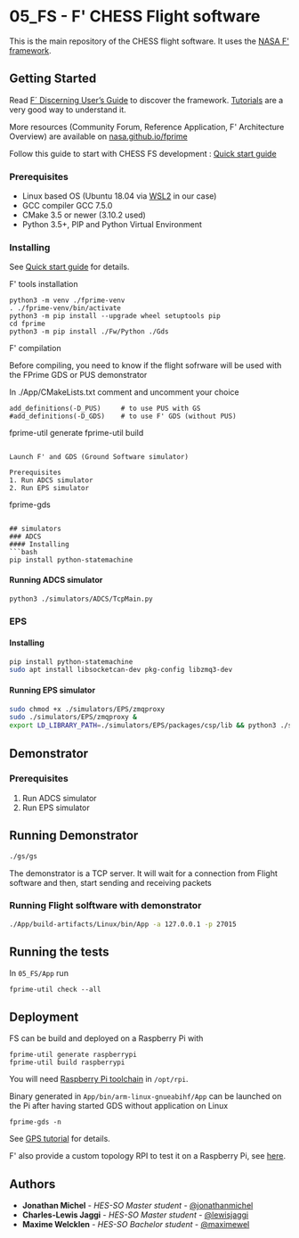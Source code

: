# 05_FS - F' CHESS Flight software

This is the main repository of the CHESS flight software. It uses the [NASA F' framework](https://github.com/nasa/fprime). 

## Getting Started

Read [F´ Discerning User’s Guide](https://nasa.github.io/fprime/UsersGuide/guide.html) to discover the framework. [Tutorials](https://nasa.github.io/fprime/Tutorials/README.html) are a very good way to understand it.

More resources (Community Forum, Reference Application, F' Architecture Overview) are available on [nasa.github.io/fprime](https://nasa.github.io/fprime/)

Follow this guide to start with CHESS FS development : [Quick start guide](https://hackmd.io/@jonathanmichel/SyKt6xV9v)

### Prerequisites
- Linux based OS (Ubuntu 18.04 via [WSL2](https://docs.microsoft.com/en-us/windows/wsl/install-win10) in our case)
- GCC compiler GCC 7.5.0
- CMake 3.5 or newer (3.10.2 used)
- Python 3.5+, PIP and Python Virtual Environment

### Installing

See [Quick start guide](https://hackmd.io/@jonathanmichel/SyKt6xV9v) for details.

F' tools installation

```
python3 -m venv ./fprime-venv
. ./fprime-venv/bin/activate
python3 -m pip install --upgrade wheel setuptools pip
cd fprime
python3 -m pip install ./Fw/Python ./Gds
```

F' compilation

Before compiling, you need to know if the flight sofrware will be used with the FPrime GDS or PUS demonstrator

In ./App/CMakeLists.txt comment and uncomment your choice

```cmake=
add_definitions(-D_PUS)     # to use PUS with GS
#add_definitions(-D_GDS)    # to use F' GDS (without PUS)
```
fprime-util generate
fprime-util build
```

Launch F' and GDS (Ground Software simulator)

Prerequisites
1. Run ADCS simulator
2. Run EPS simulator

```
fprime-gds
```

## simulators
### ADCS
#### Installing
```bash
pip install python-statemachine
```
#### Running ADCS simulator
```bash
python3 ./simulators/ADCS/TcpMain.py
```

### EPS
#### Installing
```bash
pip install python-statemachine
sudo apt install libsocketcan-dev pkg-config libzmq3-dev 
```
#### Running EPS simulator
```bash
sudo chmod +x ./simulators/EPS/zmqproxy
sudo ./simulators/EPS/zmqproxy &
export LD_LIBRARY_PATH=./simulators/EPS/packages/csp/lib && python3 ./simulators/EPS/CspMain.py
```

## Demonstrator
### Prerequisites
1. Run ADCS simulator
2. Run EPS simulator

## Running Demonstrator
```bash
./gs/gs
```
The demonstrator is a TCP server. It will wait for a connection from Flight software and then, start sending and receiving packets
### Running Flight solftware with demonstrator
```bash
./App/build-artifacts/Linux/bin/App -a 127.0.0.1 -p 27015
```

## Running the tests

In `05_FS/App` run

```
fprime-util check --all
```

## Deployment

FS can be build and deployed on a Raspberry Pi with 

```
fprime-util generate raspberrypi
fprime-util build raspberrypi
```

You will need [Raspberry Pi toolchain](https://github.com/raspberrypi/tools) in `/opt/rpi`.

Binary generated in `App/bin/arm-linux-gnueabihf/App` can be launched on the Pi after having started GDS without application on Linux

```
fprime-gds -n
```

See [GPS tutorial](https://nasa.github.io/fprime/Tutorials/GpsTutorial/Tutorial.html) for details.

F' also provide a custom topology RPI to test it on a Raspberry Pi, see [here](https://github.com/nasa/fprime/blob/master/RPI/README.md).

## Authors

  - **Jonathan Michel** - *HES-SO Master student* -
    [@jonathanmichel](https://github.com/jonathanmichel)
  - **Charles-Lewis Jaggi** - *HES-SO Master student* - [@lewisjaggi](https://github.com/lewisjaggi)
  - **Maxime Welcklen** - *HES-SO Bachelor student* - [@maximewel](https://github.com/maximewel)
